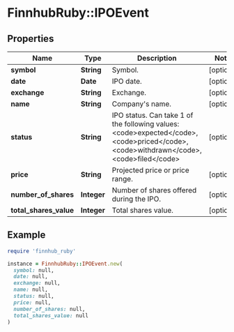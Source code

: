 # FinnhubRuby::IPOEvent

## Properties

| Name | Type | Description | Notes |
| ---- | ---- | ----------- | ----- |
| **symbol** | **String** | Symbol. | [optional] |
| **date** | **Date** | IPO date. | [optional] |
| **exchange** | **String** | Exchange. | [optional] |
| **name** | **String** | Company&#39;s name. | [optional] |
| **status** | **String** | IPO status. Can take 1 of the following values: &lt;code&gt;expected&lt;/code&gt;,&lt;code&gt;priced&lt;/code&gt;,&lt;code&gt;withdrawn&lt;/code&gt;,&lt;code&gt;filed&lt;/code&gt; | [optional] |
| **price** | **String** | Projected price or price range. | [optional] |
| **number_of_shares** | **Integer** | Number of shares offered during the IPO. | [optional] |
| **total_shares_value** | **Integer** | Total shares value. | [optional] |

## Example

```ruby
require 'finnhub_ruby'

instance = FinnhubRuby::IPOEvent.new(
  symbol: null,
  date: null,
  exchange: null,
  name: null,
  status: null,
  price: null,
  number_of_shares: null,
  total_shares_value: null
)
```


